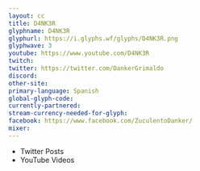 ```yaml
---
layout: cc
title: D4NK3R
glyphname: D4NK3R
glyphurl: https://i.glyphs.wf/glyphs/D4NK3R.png
glyphwave: 3
youtube: https://www.youtube.com/D4NK3R
twitch: 
twitter: https://twitter.com/DankerGrimaldo
discord: 
other-site: 
primary-language: Spanish
global-glyph-code: 
currently-partnered: 
stream-currency-needed-for-glyph: 
facebook: https://www.facebook.com/ZuculentoDanker/
mixer: 
---
```

* Twitter Posts
* YouTube Videos
